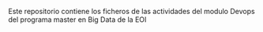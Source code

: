 Este repositorio contiene los ficheros de las actividades del modulo Devops del programa master en Big Data de la EOI
